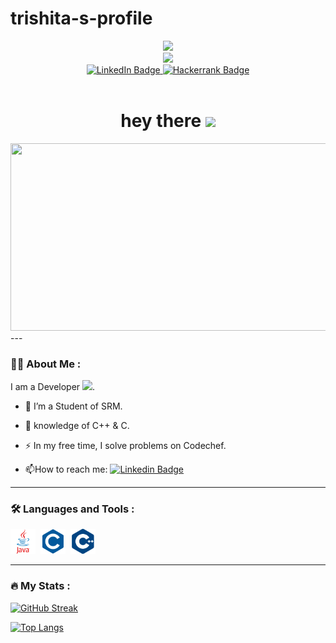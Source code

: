 # trishita-s-profile
<div id="header" align="center">
  <img src="https://media.giphy.com/media/HwBlFQZFcAoUcPHZdX/giphy.gif" width="250"/>
</div>
<div id="header" align="center">
  <img src="https://media.giphy.com/media/Qo2dupDib32rkTY4hX/giphy.gif" width="300"/>
</div>
<div id="badges" align="center">
  <a href="https://www.linkedin.com/in/trishita-paul-9bb41a253/">
    <img src="https://img.shields.io/badge/LinkedIn-blue?style=for-the-badge&logo=linkedin&logoColor=white" alt="LinkedIn Badge"/>
  </a>
  <a href="https://www.hackerrank.com/tp8990?hr_r=1/">
  <img src="https://img.shields.io/badge/Hackerrank-in-green" alt="Hackerrank Badge" height="25"/>
  </a>
</div>
<div id="badges" align="center">
  <img src="https://komarev.com/ghpvc/?username=tp8990&style=flat-square&color=blue" alt=""/>
  </div>
  <h1 align="center">
  hey there
  <img src="https://media.giphy.com/media/hvRJCLFzcasrR4ia7z/giphy.gif" width="30px"/>
</h1>
<div align="center">
  <img src="https://media.giphy.com/media/dWesBcTLavkZuG35MI/giphy.gif" width="600" height="300"/>
</div>
---

### :woman_technologist: About Me :
I am a Developer <img src="https://media.giphy.com/media/WUlplcMpOCEmTGBtBW/giphy.gif" width="30">.
- :telescope: I’m a Student of SRM.

- :seedling: knowledge of C++ & C.

- :zap: In my free time, I solve problems on Codechef.

- :mailbox:How to reach me: [![Linkedin Badge](https://img.shields.io/badge/-kakbar-blue?style=flat&logo=Linkedin&logoColor=white)](https://www.linkedin.com/in/trishita-paul-9bb41a253/)

---

### :hammer_and_wrench: Languages and Tools :
<div>
  <img src="https://github.com/devicons/devicon/blob/master/icons/java/java-original-wordmark.svg" title="Java" alt="Java" width="40" height="40"/>&nbsp;
  <img src="https://github.com/devicons/devicon/blob/d98a72cb9a6d8e543ddbddc32bac231572349e96/icons/c/c-plain.svg" title="C" alt="c" width="40" height="40"/>&nbsp;
  <img src="https://github.com/devicons/devicon/blob/d98a72cb9a6d8e543ddbddc32bac231572349e96/icons/cplusplus/cplusplus-plain.svg" title="c++" alt="c++" width="40" height="40"/>&nbsp;
</div>

---

### :fire: My Stats :
[![GitHub Streak](http://github-readme-streak-stats.herokuapp.com?user=tp8990&theme=dark)](https://git.io/streak-stats)

[![Top Langs](https://github-readme-stats.vercel.app/api/top-langs/?username=tp8990)](https://github.com/tp8990)

